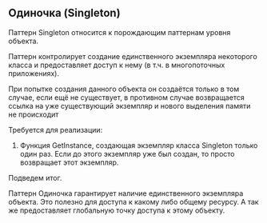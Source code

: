 ## Одиночка (Singleton)

Паттерн Singleton относится к порождающим паттернам уровня объекта.

Паттерн контролирует создание единственного экземпляра некоторого класса и предоставляет доступ к нему (в т.ч. в многопоточных приложениях).

При попытке создания данного объекта он создаётся только в том случае, если ещё не существует, в противном случае возвращается ссылка на уже существующий экземпляр и нового выделения памяти не происходит

Требуется для реализации:

1. Функция GetInstance, создающая экземпляр класса Singleton только один раз. Если до этого экземпляр уже был создан, то просто возвращает этот экземпляр.

Подведем итог.

Паттерн Одиночка гарантирует наличие единственного экземпляра объекта. Это полезно для доступа к какому либо общему ресурсу. А так же предоставляет глобальную точку доступа к этому объекту.
